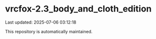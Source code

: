 # vrcfox-2.3_body_and_cloth_edition

Last updated: 2025-07-06 03:12:18

This repository is automatically maintained.
